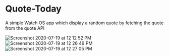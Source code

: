 # Quote-Today

A simple Watch OS app which display a random quote by fetching the quote from the quote API

![Screenshot 2020-07-19 at 12 12 52 PM](https://user-images.githubusercontent.com/51410810/87869133-0b11ba80-c9bb-11ea-80ed-4d4286744caa.png)
![Screenshot 2020-07-19 at 12 26 49 PM](https://user-images.githubusercontent.com/51410810/87869148-1fee4e00-c9bb-11ea-8935-6646c352a6e6.png)
![Screenshot 2020-07-19 at 12 27 05 PM](https://user-images.githubusercontent.com/51410810/87869153-2a104c80-c9bb-11ea-932e-53cf16cf0e75.png)
